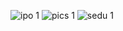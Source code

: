 ![ipo 1](https://github.com/user-attachments/assets/13df23f8-2fa4-46fa-9b25-80e2af38f1a8)
![pics 1](https://github.com/user-attachments/assets/931a05b9-8cea-4df4-8ebe-2c2609fa3f66)
![sedu 1](https://github.com/user-attachments/assets/e08f816a-da2d-49ef-aa16-1b6d9e4129a0)

